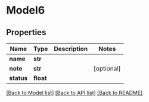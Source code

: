 # Model6

## Properties
Name | Type | Description | Notes
------------ | ------------- | ------------- | -------------
**name** | **str** |  | 
**note** | **str** |  | [optional] 
**status** | **float** |  | 

[[Back to Model list]](../README.md#documentation-for-models) [[Back to API list]](../README.md#documentation-for-api-endpoints) [[Back to README]](../README.md)


